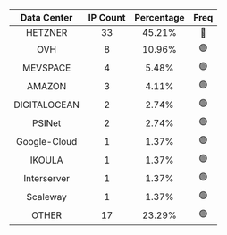 | Data Center | IP Count | Percentage | Freq |
|:------------:|:--------:|:-----------:|:-----:|
| HETZNER | 33 | 45.21% | 🔴 |
| OVH | 8 | 10.96% | 🟢 |
| MEVSPACE | 4 | 5.48% | 🟢 |
| AMAZON | 3 | 4.11% | 🟢 |
| DIGITALOCEAN | 2 | 2.74% | 🟢 |
| PSINet | 2 | 2.74% | 🟢 |
| Google-Cloud | 1 | 1.37% | 🟢 |
| IKOULA | 1 | 1.37% | 🟢 |
| Interserver | 1 | 1.37% | 🟢 |
| Scaleway | 1 | 1.37% | 🟢 |
| OTHER | 17 | 23.29% | 🟢 |